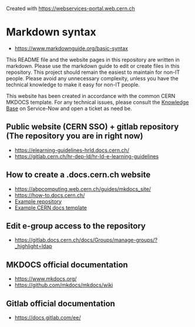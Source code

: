 Created with https://webservices-portal.web.cern.ch

# Markdown syntax

* https://www.markdownguide.org/basic-syntax

This README file and the website pages in this repository are written in markdown. Please use the markdown guide to edit or create files in this repository. This project should remain the easiest to maintain for non-IT people. Please avoid any unnecessary complexity, unless you have the technical knowledge to make it easy for non-IT people.

This website has been created in accordance with the common CERN MKDOCS template. For any technical issues, please consult the [Knowledge Base](https://cern.service-now.com/service-portal?id=search&spa=1&q=gitlab) on Service-Now and open a ticket as need be.

## Public website (CERN SSO) + gitlab repository (The repository you are in right now)

* https://elearning-guidelines-hrld.docs.cern.ch/
* https://gitlab.cern.ch/hr-dep-ld/hr-ld-e-learning-guidelines 

## How to create a .docs.cern.ch website

* https://abpcomputing.web.cern.ch/guides/mkdocs_site/ 
* https://how-to.docs.cern.ch/
* [Example repository](https://gitlab.cern.ch/authoring/documentation/s2i-mkdocs-example)
* [Example CERN docs template](https://gitlab.cern.ch/authoring/documentation/mkdocs-container-example/-/tree/master/)

## Edit e-group access to the repository

* https://gitlab.docs.cern.ch/docs/Groups/manage-groups/?_highlight=ldap

## MKDOCS official documentation

* https://www.mkdocs.org/
* https://github.com/mkdocs/mkdocs/wiki

## Gitlab official documentation

* https://docs.gitlab.com/ee/
